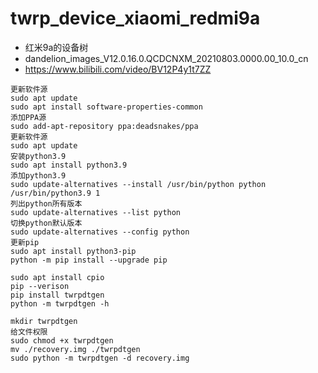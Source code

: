 # twrp_device_xiaomi_redmi9a
- 红米9a的设备树
- dandelion_images_V12.0.16.0.QCDCNXM_20210803.0000.00_10.0_cn
- https://www.bilibili.com/video/BV12P4y1t7ZZ
```
更新软件源
sudo apt update
sudo apt install software-properties-common
添加PPA源
sudo add-apt-repository ppa:deadsnakes/ppa
更新软件源
sudo apt update
安装python3.9
sudo apt install python3.9
添加python3.9
sudo update-alternatives --install /usr/bin/python python /usr/bin/python3.9 1
列出python所有版本
sudo update-alternatives --list python
切换python默认版本
sudo update-alternatives --config python
更新pip
sudo apt install python3-pip
python -m pip install --upgrade pip

sudo apt install cpio
pip --verison
pip install twrpdtgen
python -m twrpdtgen -h

mkdir twrpdtgen
给文件权限
sudo chmod +x twrpdtgen
mv ./recovery.img ./twrpdtgen
sudo python -m twrpdtgen -d recovery.img
```

